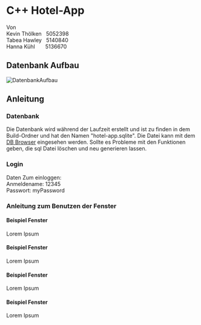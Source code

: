 # C++ Hotel-App
Von <br>
Kevin Thölken  &nbsp;  5052398 <br>
Tabea Hawley	&nbsp;   	5140840 <br>
Hanna Kühl  &nbsp;   &nbsp; &nbsp;      5136670 <br>


<h2> Datenbank Aufbau </h2>

![DatenbankAufbau](https://user-images.githubusercontent.com/49205127/152532371-b63efbef-acd4-4d5a-b590-a5a569099330.png)

<h2> Anleitung </h2>

<h3> Datenbank </h3>
Die Datenbank wird während der Laufzeit erstellt und ist zu finden in dem Build-Ordner und hat den Namen "hotel-app.sqlite". Die Datei kann mit dem <a href="https://sqlitebrowser.org/">DB Browser</a> eingesehen werden. Sollte es Probleme mit den Funktionen geben, die sql Datei löschen und neu generieren lassen.

<h3> Login </h3>

 Daten Zum einloggen: <br>
 Anmeldename: 12345 <br>
 Passwort: myPassword
 
 <h3> Anleitung zum Benutzen der Fenster </h3>
 
 <h4> Beispiel Fenster </h4>
 Lorem Ipsum
 
  <h4> Beispiel Fenster </h4>
 Lorem Ipsum
 
 
  <h4> Beispiel Fenster </h4>
 Lorem Ipsum
 
 
  <h4> Beispiel Fenster </h4>
 Lorem Ipsum
 
 

